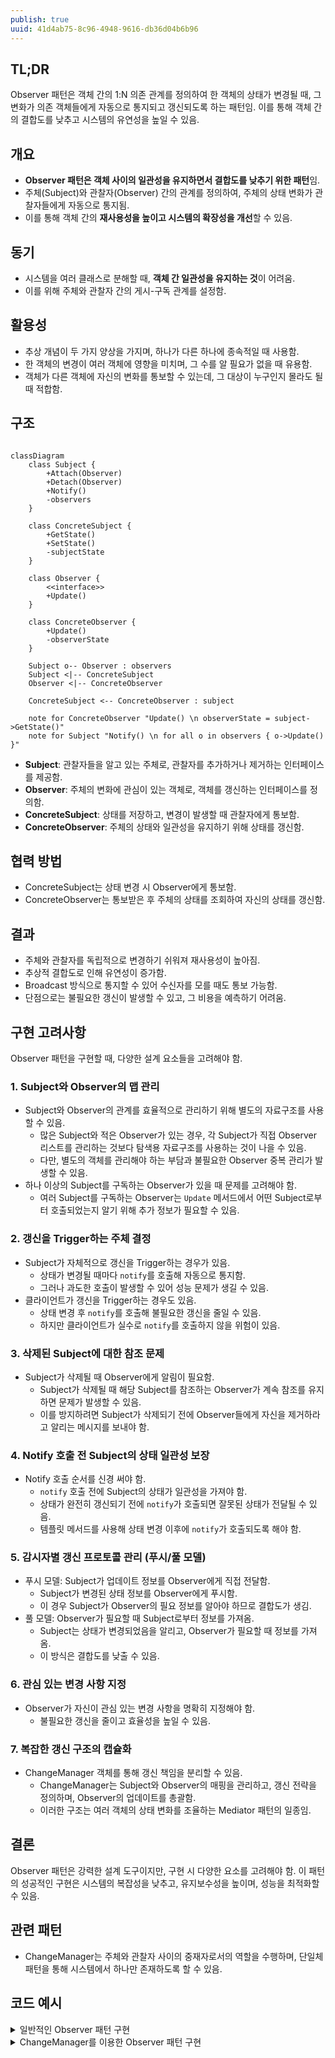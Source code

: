 ```yaml
---
publish: true
uuid: 41d4ab75-8c96-4948-9616-db36d04b6b96
---
```


## TL;DR

Observer 패턴은 객체 간의 1:N 의존 관계를 정의하여 한 객체의 상태가 변경될 때, 그 변화가 의존 객체들에게 자동으로 통지되고 갱신되도록 하는 패턴임. 이를 통해 객체 간의 결합도를 낮추고 시스템의 유연성을 높일 수 있음.

## 개요

- **Observer 패턴은 객체 사이의 일관성을 유지하면서 결합도를 낮추기 위한 패턴**임.
- 주체(Subject)와 관찰자(Observer) 간의 관계를 정의하여, 주체의 상태 변화가 관찰자들에게 자동으로 통지됨.
- 이를 통해 객체 간의 **재사용성을 높이고 시스템의 확장성을 개선**할 수 있음.

## 동기

- 시스템을 여러 클래스로 분해할 때, **객체 간 일관성을 유지하는 것**이 어려움.
- 이를 위해 주체와 관찰자 간의 게시-구독 관계를 설정함.

## 활용성

- 추상 개념이 두 가지 양상을 가지며, 하나가 다른 하나에 종속적일 때 사용함.
- 한 객체의 변경이 여러 객체에 영향을 미치며, 그 수를 알 필요가 없을 때 유용함.
- 객체가 다른 객체에 자신의 변화를 통보할 수 있는데, 그 대상이 누구인지 몰라도 될 때 적합함.

## 구조

~~~mermaid

classDiagram
    class Subject {
        +Attach(Observer)
        +Detach(Observer)
        +Notify()
        -observers
    }

    class ConcreteSubject {
        +GetState()
        +SetState()
        -subjectState
    }

    class Observer {
        <<interface>>
        +Update()
    }

    class ConcreteObserver {
        +Update()
        -observerState
    }

    Subject o-- Observer : observers
    Subject <|-- ConcreteSubject
    Observer <|-- ConcreteObserver

    ConcreteSubject <-- ConcreteObserver : subject

    note for ConcreteObserver "Update() \n observerState = subject->GetState()"
    note for Subject "Notify() \n for all o in observers { o->Update() }"

~~~

- **Subject**: 관찰자들을 알고 있는 주체로, 관찰자를 추가하거나 제거하는 인터페이스를 제공함.
- **Observer**: 주체의 변화에 관심이 있는 객체로, 객체를 갱신하는 인터페이스를 정의함.
- **ConcreteSubject**: 상태를 저장하고, 변경이 발생할 때 관찰자에게 통보함.
- **ConcreteObserver**: 주체의 상태와 일관성을 유지하기 위해 상태를 갱신함.

## 협력 방법

- ConcreteSubject는 상태 변경 시 Observer에게 통보함.
- ConcreteObserver는 통보받은 후 주체의 상태를 조회하여 자신의 상태를 갱신함.

## 결과

- 주체와 관찰자를 독립적으로 변경하기 쉬워져 재사용성이 높아짐.
- 추상적 결합도로 인해 유연성이 증가함.
- Broadcast 방식으로 통지할 수 있어 수신자를 모를 때도 통보 가능함.
- 단점으로는 불필요한 갱신이 발생할 수 있고, 그 비용을 예측하기 어려움.

## 구현 고려사항

Observer 패턴을 구현할 때, 다양한 설계 요소들을 고려해야 함.

### 1. Subject와 Observer의 맵 관리

- Subject와 Observer의 관계를 효율적으로 관리하기 위해 별도의 자료구조를 사용할 수 있음.
    - 많은 Subject와 적은 Observer가 있는 경우, 각 Subject가 직접 Observer 리스트를 관리하는 것보다 탐색용 자료구조를 사용하는 것이 나을 수 있음.
    - 다만, 별도의 객체를 관리해야 하는 부담과 불필요한 Observer 중복 관리가 발생할 수 있음.
- 하나 이상의 Subject를 구독하는 Observer가 있을 때 문제를 고려해야 함.
    - 여러 Subject를 구독하는 Observer는 `Update` 메서드에서 어떤 Subject로부터 호출되었는지 알기 위해 추가 정보가 필요할 수 있음.

### 2. 갱신을 Trigger하는 주체 결정

- Subject가 자체적으로 갱신을 Trigger하는 경우가 있음.
    - 상태가 변경될 때마다 `notify`를 호출해 자동으로 통지함.
    - 그러나 과도한 호출이 발생할 수 있어 성능 문제가 생길 수 있음.
- 클라이언트가 갱신을 Trigger하는 경우도 있음.
    - 상태 변경 후 `notify`를 호출해 불필요한 갱신을 줄일 수 있음.
    - 하지만 클라이언트가 실수로 `notify`를 호출하지 않을 위험이 있음.

### 3. 삭제된 Subject에 대한 참조 문제

- Subject가 삭제될 때 Observer에게 알림이 필요함.
    - Subject가 삭제될 때 해당 Subject를 참조하는 Observer가 계속 참조를 유지하면 문제가 발생할 수 있음.
    - 이를 방지하려면 Subject가 삭제되기 전에 Observer들에게 자신을 제거하라고 알리는 메시지를 보내야 함.

### 4. Notify 호출 전 Subject의 상태 일관성 보장

- Notify 호출 순서를 신경 써야 함.
    - `notify` 호출 전에 Subject의 상태가 일관성을 가져야 함.
    - 상태가 완전히 갱신되기 전에 `notify`가 호출되면 잘못된 상태가 전달될 수 있음.
    - 템플릿 메서드를 사용해 상태 변경 이후에 `notify`가 호출되도록 해야 함.

### 5. 감시자별 갱신 프로토콜 관리 (푸시/풀 모델)

- 푸시 모델: Subject가 업데이트 정보를 Observer에게 직접 전달함.
    - Subject가 변경된 상태 정보를 Observer에게 푸시함.
    - 이 경우 Subject가 Observer의 필요 정보를 알아야 하므로 결합도가 생김.
- 풀 모델: Observer가 필요할 때 Subject로부터 정보를 가져옴.
    - Subject는 상태가 변경되었음을 알리고, Observer가 필요할 때 정보를 가져옴.
    - 이 방식은 결합도를 낮출 수 있음.

### 6. 관심 있는 변경 사항 지정

- Observer가 자신이 관심 있는 변경 사항을 명확히 지정해야 함.
    - 불필요한 갱신을 줄이고 효율성을 높일 수 있음.

### 7. 복잡한 갱신 구조의 캡슐화

- ChangeManager 객체를 통해 갱신 책임을 분리할 수 있음.
    - ChangeManager는 Subject와 Observer의 매핑을 관리하고, 갱신 전략을 정의하며, Observer의 업데이트를 총괄함.
    - 이러한 구조는 여러 객체의 상태 변화를 조율하는 Mediator 패턴의 일종임.

## 결론

Observer 패턴은 강력한 설계 도구이지만, 구현 시 다양한 요소를 고려해야 함. 이 패턴의 성공적인 구현은 시스템의 복잡성을 낮추고, 유지보수성을 높이며, 성능을 최적화할 수 있음.

## 관련 패턴

- ChangeManager는 주체와 관찰자 사이의 중재자로서의 역할을 수행하며, 단일체 패턴을 통해 시스템에서 하나만 존재하도록 할 수 있음.

## 코드 예시

<details class="note" markdown="1">
<summary>일반적인 Observer 패턴 구현</summary>

~~~python
from abc import ABC, abstractmethod

# Observer 인터페이스
class Observer(ABC):
    @abstractmethod
    def update(self, subject):
        pass

# Subject 클래스
class Subject:
    def __init__(self):
        self._observers = []
        self._state = None

    def attach(self, observer: Observer):
        self._observers.append(observer)

    def detach(self, observer: Observer):
        self._observers.remove(observer)

    def notify(self):
        for observer in self._observers:
            observer.update(self)

    def set_state(self, state):
        self._state = state
        self.notify()

    def get_state(self):
        return self._state

# ConcreteObserver 구현
class ConcreteObserver(Observer):
    def __init__(self, name):
        self._name = name
        self._observer_state = None

    def update(self, subject: Subject):
        self._observer_state = subject.get_state()
        print(f"Observer {self._name} updated with state: {self._observer_state}")

# 사용 예시
subject = Subject()
observer1 = ConcreteObserver("Observer 1")
observer2 = ConcreteObserver("Observer 2")

subject.attach(observer1)
subject.attach(observer2)

subject.set_state("State 1")
subject.set_state("State 2")
~~~

</details>

<details markdown="1">
<summary>ChangeManager를 이용한 Observer 패턴 구현</summary>

~~~python
from abc import ABC, abstractmethod

# Observer 인터페이스
class Observer(ABC):
    @abstractmethod
    def update(self, subject):
        pass

# Subject 클래스
class Subject:
    def __init__(self):
        self._state = None

    def set_state(self, state):
        self._state = state
        ChangeManager.notify(self)

    def get_state(self):
        return self._state

# ConcreteObserver 구현
class ConcreteObserver(Observer):
    def __init__(self, name):
        self._name = name
        self._observer_state = None

    def update(self, subject: Subject):
        self._observer_state = subject.get_state()
        print(f"Observer {self._name} updated with state: {self._observer_state}")

# ChangeManager 클래스
class ChangeManager:
    _observers = {}

    @classmethod
    def register(cls, subject: Subject, observer: Observer):
        if subject not in cls._observers:
            cls._observers[subject] = []
        cls._observers[subject].append(observer)

    @classmethod
    def unregister(cls, subject: Subject, observer: Observer):
        if subject in cls._observers:
            cls._observers[subject].remove(observer)

    @classmethod
    def notify(cls, subject: Subject):
        if subject in cls._observers:
            for observer in cls._observers[subject]:
                observer.update(subject)

# 사용 예시
subject1 = Subject()
subject2 = Subject()

observer1 = ConcreteObserver("Observer 1")
observer2 = ConcreteObserver("Observer 2")

ChangeManager.register(subject1, observer1)
ChangeManager.register(subject1, observer2)
ChangeManager.register(subject2, observer2)

subject1.set_state("Subject 1 - State A")
subject2.set_state("Subject 2 - State B")
~~~

</deatils>